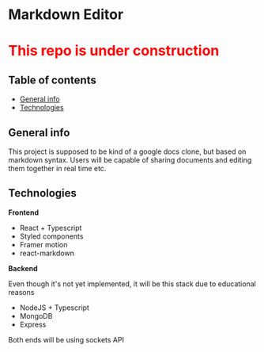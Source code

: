 # Markdown Editor


<h1 style='color:red'>This repo is under construction</h1>


## Table of contents
* [General info](#General-info)
* [Technologies](#technologies)



## General info
This project is supposed to be kind of a google docs clone, but based on markdown syntax. Users will be capable of sharing documents and editing them together in real time etc.


## Technologies

**Frontend**
- React + Typescript
- Styled components
- Framer motion
- react-markdown

**Backend** 

Even though it's not yet implemented, it will be this stack due to educational reasons
- NodeJS + Typescript
- MongoDB
- Express

Both ends will be using sockets API



